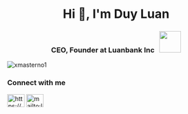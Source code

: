 <h1 align="center">Hi 👋, I'm Duy Luan</h1>
<h3 align="center">CEO, Founder at Luanbank Inc&nbsp;&nbsp;&nbsp;<img src="https://media.giphy.com/media/WUlplcMpOCEmTGBtBW/giphy.gif" width="50"> </h3>

<p align="left"> <img src="https://komarev.com/ghpvc/?username=xmasterno1&label=Profile%20views&color=0e75b6&style=flat" alt="xmasterno1" /> </p>


<h3 align="left">Connect with me</h3>
<p align="left">
<a href="https://www.facebook.com/hieu.hiihihaha" target="blank"><img align="center" src="https://raw.githubusercontent.com/rahuldkjain/github-profile-readme-generator/master/src/images/icons/Social/facebook.svg" alt="https://www.facebook.com/xmasterno1" height="30" width="40" /></a>
<a href="mailto:luanphungduy@gmail.com" target="blank"><img align="center" src="https://w7.pngwing.com/pngs/799/918/png-transparent-mail-google-gmail-google-s-logo-icon.png" alt="mailto:luanphungduy@gmail.com" height="30" width="40" /></a>
</p>
